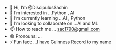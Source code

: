 - 👋 Hi, I’m @DiscipulusSachin
- 👀 I’m interested in ...Python , AI
- 🌱 I’m currently learning ...AI , Python
- 💞️ I’m looking to collaborate on ...AI and ML
- 📫 How to reach me ... sac1790@gmail.com
- 😄 Pronouns: ...
- ⚡ Fun fact: ...I have Guinness Record to my name

<!---
DiscipulusSachin/DiscipulusSachin is a ✨ special ✨ repository because its `README.md` (this file) appears on your GitHub profile.
You can click the Preview link to take a look at your changes.
--->
